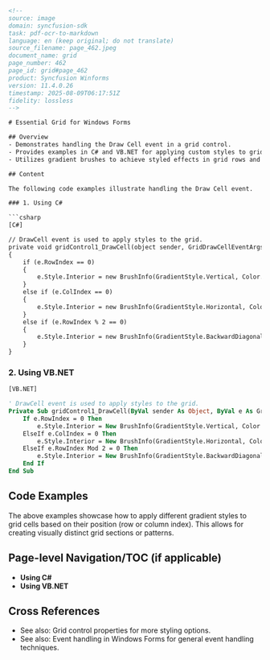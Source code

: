 ```html
<!-- 
source: image
domain: syncfusion-sdk
task: pdf-ocr-to-markdown
language: en (keep original; do not translate)
source_filename: page_462.jpeg
document_name: grid
page_number: 462
page_id: grid#page_462
product: Syncfusion Winforms
version: 11.4.0.26
timestamp: 2025-08-09T06:17:51Z
fidelity: lossless
-->

# Essential Grid for Windows Forms

## Overview
- Demonstrates handling the Draw Cell event in a grid control.
- Provides examples in C# and VB.NET for applying custom styles to grid cells.
- Utilizes gradient brushes to achieve styled effects in grid rows and columns.

## Content

The following code examples illustrate handling the Draw Cell event.

### 1. Using C#

```csharp
[C#]

// DrawCell event is used to apply styles to the grid.
private void gridControl1_DrawCell(object sender, GridDrawCellEventArgs e)
{
    if (e.RowIndex == 0)
    {
        e.Style.Interior = new BrushInfo(GradientStyle.Vertical, Color.FromArgb(255, 229, 201), Color.FromArgb(255, 153, 52));
    }
    else if (e.ColIndex == 0)
    {
        e.Style.Interior = new BrushInfo(GradientStyle.Horizontal, Color.White, Color.FromArgb(102, 110, 152));
    }
    else if (e.RowIndex % 2 == 0)
    {
        e.Style.Interior = new BrushInfo(GradientStyle.BackwardDiagonal, Color.FromArgb(51, 51, 101), Color.White);
    }
}
```

### 2. Using VB.NET

```vb
[VB.NET]

' DrawCell event is used to apply styles to the grid.
Private Sub gridControl1_DrawCell(ByVal sender As Object, ByVal e As GridDrawCellEventArgs)
    If e.RowIndex = 0 Then
        e.Style.Interior = New BrushInfo(GradientStyle.Vertical, Color.FromArgb(255, 229, 201), Color.FromArgb(255, 153, 52))
    ElseIf e.ColIndex = 0 Then
        e.Style.Interior = New BrushInfo(GradientStyle.Horizontal, Color.White, Color.FromArgb(102, 110, 152))
    ElseIf e.RowIndex Mod 2 = 0 Then
        e.Style.Interior = New BrushInfo(GradientStyle.BackwardDiagonal, Color.FromArgb(51, 51, 101), Color.White)
    End If
End Sub
```

## Code Examples

The above examples showcase how to apply different gradient styles to grid cells based on their position (row or column index). This allows for creating visually distinct grid sections or patterns.

## Page-level Navigation/TOC (if applicable)
- **Using C#**
- **Using VB.NET**

## Cross References
- See also: Grid control properties for more styling options.
- See also: Event handling in Windows Forms for general event handling techniques.

<!-- tags: [essential-grid, windows-forms, c#, vb.net, draw-cell-event, gradient-styles, custom-styling, grid-control] keywords: [grid, draw cell, gradient brushes, C#, VB.NET, row indexing, column indexing, event handling, windows forms] -->
```